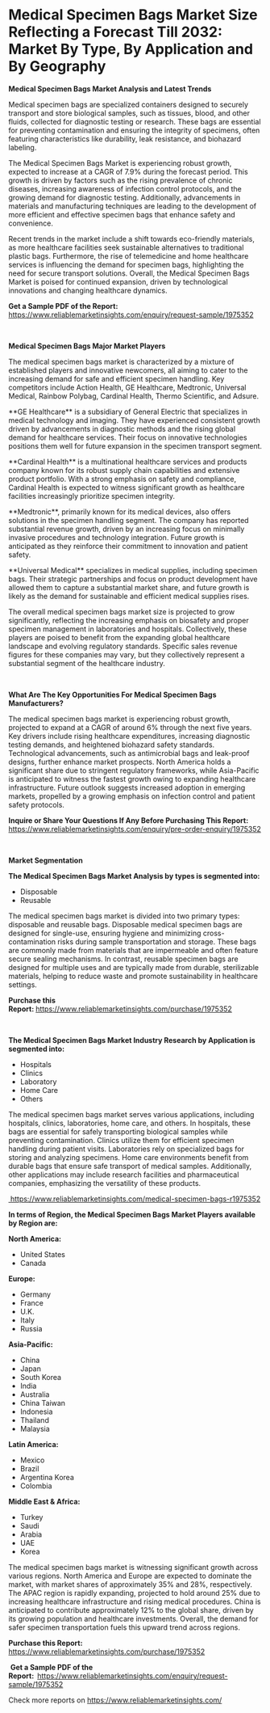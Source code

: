 <p><h1>Medical Specimen Bags Market Size Reflecting a Forecast Till 2032: Market By Type, By Application and By Geography</h1></p><p><strong>Medical Specimen Bags Market Analysis and Latest Trends</strong></p>
<p><p>Medical specimen bags are specialized containers designed to securely transport and store biological samples, such as tissues, blood, and other fluids, collected for diagnostic testing or research. These bags are essential for preventing contamination and ensuring the integrity of specimens, often featuring characteristics like durability, leak resistance, and biohazard labeling.</p><p>The Medical Specimen Bags Market is experiencing robust growth, expected to increase at a CAGR of 7.9% during the forecast period. This growth is driven by factors such as the rising prevalence of chronic diseases, increasing awareness of infection control protocols, and the growing demand for diagnostic testing. Additionally, advancements in materials and manufacturing techniques are leading to the development of more efficient and effective specimen bags that enhance safety and convenience.</p><p>Recent trends in the market include a shift towards eco-friendly materials, as more healthcare facilities seek sustainable alternatives to traditional plastic bags. Furthermore, the rise of telemedicine and home healthcare services is influencing the demand for specimen bags, highlighting the need for secure transport solutions. Overall, the Medical Specimen Bags Market is poised for continued expansion, driven by technological innovations and changing healthcare dynamics.</p></p>
<p><strong>Get a Sample PDF of the Report:&nbsp;</strong> <a href="https://www.reliablemarketinsights.com/enquiry/request-sample/1975352?utm_campaign=2112&utm_medium=2&utm_source=Github&utm_content=ia&utm_term=08032025&utm_id=medical-specimen-bags">https://www.reliablemarketinsights.com/enquiry/request-sample/1975352</a></p>
<p>&nbsp;</p>
<p><strong>Medical Specimen Bags Major Market Players</strong></p>
<p><p>The medical specimen bags market is characterized by a mixture of established players and innovative newcomers, all aiming to cater to the increasing demand for safe and efficient specimen handling. Key competitors include Action Health, GE Healthcare, Medtronic, Universal Medical, Rainbow Polybag, Cardinal Health, Thermo Scientific, and Adsure.</p><p>**GE Healthcare** is a subsidiary of General Electric that specializes in medical technology and imaging. They have experienced consistent growth driven by advancements in diagnostic methods and the rising global demand for healthcare services. Their focus on innovative technologies positions them well for future expansion in the specimen transport segment.</p><p>**Cardinal Health** is a multinational healthcare services and products company known for its robust supply chain capabilities and extensive product portfolio. With a strong emphasis on safety and compliance, Cardinal Health is expected to witness significant growth as healthcare facilities increasingly prioritize specimen integrity.</p><p>**Medtronic**, primarily known for its medical devices, also offers solutions in the specimen handling segment. The company has reported substantial revenue growth, driven by an increasing focus on minimally invasive procedures and technology integration. Future growth is anticipated as they reinforce their commitment to innovation and patient safety.</p><p>**Universal Medical** specializes in medical supplies, including specimen bags. Their strategic partnerships and focus on product development have allowed them to capture a substantial market share, and future growth is likely as the demand for sustainable and efficient medical supplies rises.</p><p>The overall medical specimen bags market size is projected to grow significantly, reflecting the increasing emphasis on biosafety and proper specimen management in laboratories and hospitals. Collectively, these players are poised to benefit from the expanding global healthcare landscape and evolving regulatory standards. Specific sales revenue figures for these companies may vary, but they collectively represent a substantial segment of the healthcare industry.</p></p>
<p>&nbsp;</p>
<p><strong>What Are The Key Opportunities For Medical Specimen Bags Manufacturers?</strong></p>
<p><p>The medical specimen bags market is experiencing robust growth, projected to expand at a CAGR of around 6% through the next five years. Key drivers include rising healthcare expenditures, increasing diagnostic testing demands, and heightened biohazard safety standards. Technological advancements, such as antimicrobial bags and leak-proof designs, further enhance market prospects. North America holds a significant share due to stringent regulatory frameworks, while Asia-Pacific is anticipated to witness the fastest growth owing to expanding healthcare infrastructure. Future outlook suggests increased adoption in emerging markets, propelled by a growing emphasis on infection control and patient safety protocols.</p></p>
<p><strong>Inquire or Share Your Questions If Any Before Purchasing This Report:</strong> <a href="https://www.reliablemarketinsights.com/enquiry/pre-order-enquiry/1975352?utm_campaign=2112&utm_medium=2&utm_source=Github&utm_content=ia&utm_term=08032025&utm_id=medical-specimen-bags">https://www.reliablemarketinsights.com/enquiry/pre-order-enquiry/1975352</a></p>
<p>&nbsp;</p>
<p><strong>Market Segmentation</strong></p>
<p><strong>The Medical Specimen Bags Market Analysis by types is segmented into:</strong></p>
<p><ul><li>Disposable</li><li>Reusable</li></ul></p>
<p><p>The medical specimen bags market is divided into two primary types: disposable and reusable bags. Disposable medical specimen bags are designed for single-use, ensuring hygiene and minimizing cross-contamination risks during sample transportation and storage. These bags are commonly made from materials that are impermeable and often feature secure sealing mechanisms. In contrast, reusable specimen bags are designed for multiple uses and are typically made from durable, sterilizable materials, helping to reduce waste and promote sustainability in healthcare settings.</p></p>
<p><strong>Purchase this Report:&nbsp;</strong><a href="https://www.reliablemarketinsights.com/purchase/1975352?utm_campaign=2112&utm_medium=2&utm_source=Github&utm_content=ia&utm_term=08032025&utm_id=medical-specimen-bags">https://www.reliablemarketinsights.com/purchase/1975352</a></p>
<p>&nbsp;</p>
<p><strong>The Medical Specimen Bags Market Industry Research by Application is segmented into:</strong></p>
<p><ul><li>Hospitals</li><li>Clinics</li><li>Laboratory</li><li>Home Care</li><li>Others</li></ul></p>
<p><p>The medical specimen bags market serves various applications, including hospitals, clinics, laboratories, home care, and others. In hospitals, these bags are essential for safely transporting biological samples while preventing contamination. Clinics utilize them for efficient specimen handling during patient visits. Laboratories rely on specialized bags for storing and analyzing specimens. Home care environments benefit from durable bags that ensure safe transport of medical samples. Additionally, other applications may include research facilities and pharmaceutical companies, emphasizing the versatility of these products.</p></p>
<p><a href="https://www.reliablemarketinsights.com/medical-specimen-bags-r1975352?utm_campaign=2112&utm_medium=2&utm_source=Github&utm_content=ia&utm_term=08032025&utm_id=medical-specimen-bags">&nbsp;https://www.reliablemarketinsights.com/medical-specimen-bags-r1975352</a></p>
<p><strong>In terms of Region, the Medical Specimen Bags Market Players available by Region are:</strong></p>
<p>
    <p> <strong> North America: </strong>
        <ul>
            <li>United States</li>
            <li>Canada</li>
        </ul>
        </p> 
    <p> <strong> Europe: </strong>
        <ul>
            <li>Germany</li>
            <li>France</li>
            <li>U.K.</li>
            <li>Italy</li>
            <li>Russia</li>
        </ul>
        </p> 
    <p> <strong> Asia-Pacific: </strong>
        <ul>
            <li>China</li>
            <li>Japan</li>
            <li>South Korea</li>
            <li>India</li>
            <li>Australia</li>
            <li>China Taiwan</li>
            <li>Indonesia</li>
            <li>Thailand</li>
            <li>Malaysia</li>
        </ul>
        </p> 
    <p> <strong> Latin America: </strong>
        <ul>
            <li>Mexico</li>
            <li>Brazil</li>
            <li>Argentina Korea</li>
            <li>Colombia</li>
        </ul>
        </p> 
    <p> <strong> Middle East & Africa: </strong>
        <ul>
            <li>Turkey</li>
            <li>Saudi</li>
            <li>Arabia</li>
            <li>UAE</li>
            <li>Korea</li>
        </ul>
    </p>
    </p>
<p><p>The medical specimen bags market is witnessing significant growth across various regions. North America and Europe are expected to dominate the market, with market shares of approximately 35% and 28%, respectively. The APAC region is rapidly expanding, projected to hold around 25% due to increasing healthcare infrastructure and rising medical procedures. China is anticipated to contribute approximately 12% to the global share, driven by its growing population and healthcare investments. Overall, the demand for safer specimen transportation fuels this upward trend across regions.</p></p>
<p><strong>Purchase this Report: </strong><a href="https://www.reliablemarketinsights.com/purchase/1975352?utm_campaign=2112&utm_medium=2&utm_source=Github&utm_content=ia&utm_term=08032025&utm_id=medical-specimen-bags">https://www.reliablemarketinsights.com/purchase/1975352</a></p>
<p>&nbsp;<strong>Get a Sample PDF of the Report:&nbsp;&nbsp;</strong><a href="https://www.reliablemarketinsights.com/enquiry/request-sample/1975352?utm_campaign=2112&utm_medium=2&utm_source=Github&utm_content=ia&utm_term=08032025&utm_id=medical-specimen-bags">https://www.reliablemarketinsights.com/enquiry/request-sample/1975352</a></p>
<p><strong></strong></p>
<p>Check more reports on <a href="https://www.reliablemarketinsights.com/?utm_campaign=2112&utm_medium=2&utm_source=Github&utm_content=ia&utm_term=08032025&utm_id=medical-specimen-bags">https://www.reliablemarketinsights.com/</a></p>